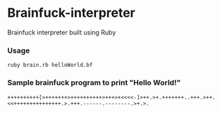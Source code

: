 # Brainfuck-interpreter
Brainfuck interpreter built using Ruby

### Usage
``` ruby brain.rb helloWorld.bf ```

### Sample brainfuck program to print "Hello World!"
```++++++++++[>+++++++>++++++++++>+++>+<<<<-]>++.>+.+++++++..+++.>++.<<+++++++++++++++.>.+++.------.--------.>+.>.```
